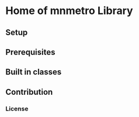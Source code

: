 # Home of mnmetro Library

## Setup

## Prerequisites

## Built in classes

## Contribution
### License

